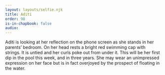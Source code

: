 ```yaml
---
layout: layouts/selfie.njk
title: Aditi
order: 98
is-in-chapbook: false
audio: 
---
```

Aditi is looking at her reflection on the phone screen as she stands in her parents’ bedroom. On her head rests a bright red swimming cap with strings. It is untied and her curls poke out from under it. This will be her first dip in the pool this week, and in three years. She may wear an unimpressed expression on her face but is in fact overjoyed by the prospect of floating in the water.
